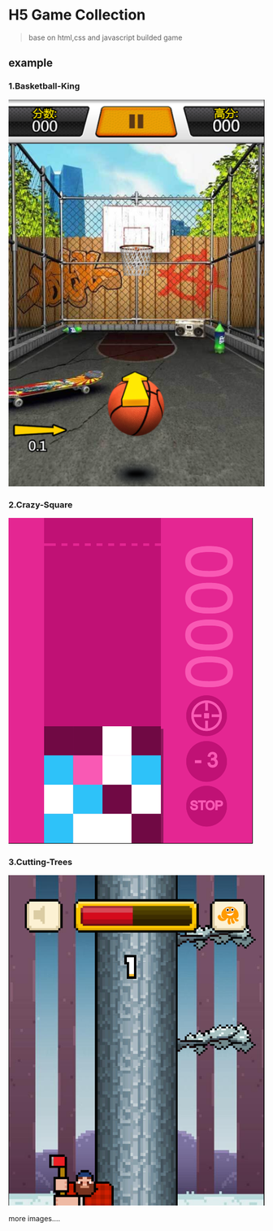 # H5 Game Collection #

> base on html,css and javascript builded game

## example ##

### 1.Basketball-King ###
![Basketball-King](/example-images/basketball.png)

### 2.Crazy-Square ###

![Crazy-Square](/example-images/crazy-square.png)

### 3.Cutting-Trees ###

![Cutting-Trees](/example-images/cutting-trees.png)


more images....